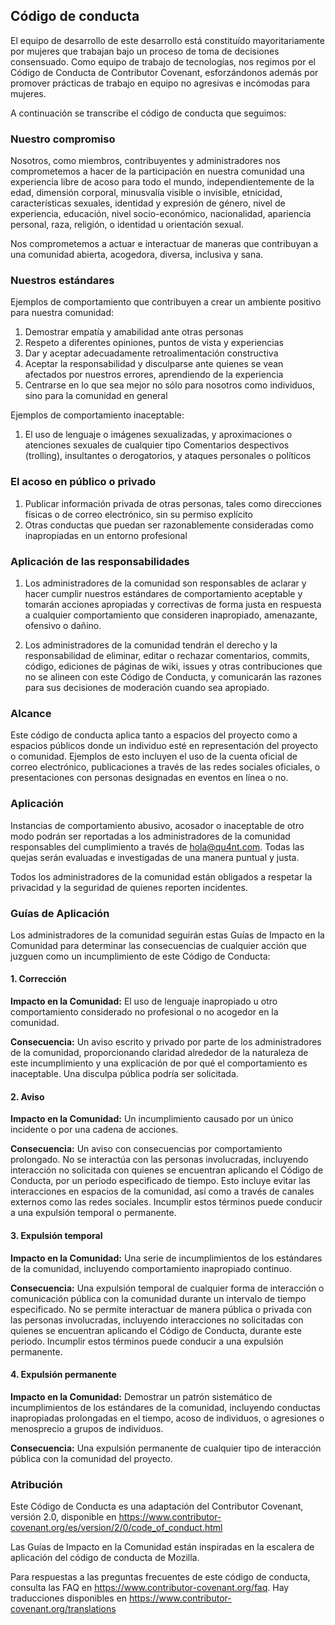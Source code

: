 ## Código de conducta

El equipo de desarrollo de este desarrollo está constituído mayoritariamente por mujeres que trabajan bajo un proceso de toma de decisiones consensuado. Como equipo de trabajo de tecnologías, nos regimos por el Código de Conducta de Contributor Covenant, esforzándonos además por promover prácticas de trabajo en equipo no agresivas e incómodas para mujeres.

A continuación se transcribe el código de conducta que seguimos:

### Nuestro compromiso
Nosotros, como miembros, contribuyentes y administradores nos comprometemos a hacer de la participación en nuestra comunidad una experiencia libre de acoso para todo el mundo, independientemente de la edad, dimensión corporal, minusvalía visible o invisible, etnicidad, características sexuales, identidad y expresión de género, nivel de experiencia, educación, nivel socio-económico, nacionalidad, apariencia personal, raza, religión, o identidad u orientación sexual.

Nos comprometemos a actuar e interactuar de maneras que contribuyan a una comunidad abierta, acogedora, diversa, inclusiva y sana.

### Nuestros estándares
Ejemplos de comportamiento que contribuyen a crear un ambiente positivo para nuestra comunidad:

1. Demostrar empatía y amabilidad ante otras personas
2. Respeto a diferentes opiniones, puntos de vista y experiencias
3. Dar y aceptar adecuadamente retroalimentación constructiva
4. Aceptar la responsabilidad y disculparse ante quienes se vean afectados por nuestros errores, aprendiendo de la experiencia
5. Centrarse en lo que sea mejor no sólo para nosotros como individuos, sino para la comunidad en general

Ejemplos de comportamiento inaceptable:

1. El uso de lenguaje o imágenes sexualizadas, y aproximaciones o atenciones sexuales de cualquier tipo Comentarios despectivos (trolling), insultantes o derogatorios, y ataques personales o políticos

### El acoso en público o privado

1. Publicar información privada de otras personas, tales como direcciones físicas o de correo electrónico, sin su permiso explícito
2. Otras conductas que puedan ser razonablemente consideradas como inapropiadas en un entorno profesional

### Aplicación de las responsabilidades

1. Los administradores de la comunidad son responsables de aclarar y hacer cumplir nuestros estándares de comportamiento aceptable y tomarán acciones apropiadas y correctivas de forma justa en respuesta a cualquier comportamiento que consideren inapropiado, amenazante, ofensivo o dañino.

2. Los administradores de la comunidad tendrán el derecho y la responsabilidad de eliminar, editar o rechazar comentarios, commits, código, ediciones de páginas de wiki, issues y otras contribuciones que no se alineen con este Código de Conducta, y comunicarán las razones para sus decisiones de moderación cuando sea apropiado.

### Alcance
Este código de conducta aplica tanto a espacios del proyecto como a espacios públicos donde un individuo esté en representación del proyecto o comunidad. Ejemplos de esto incluyen el uso de la cuenta oficial de correo electrónico, publicaciones a través de las redes sociales oficiales, o presentaciones con personas designadas en eventos en línea o no.

### Aplicación
Instancias de comportamiento abusivo, acosador o inaceptable de otro modo podrán ser reportadas a los administradores de la comunidad responsables del cumplimiento a través de hola@qu4nt.com. Todas las quejas serán evaluadas e investigadas de una manera puntual y justa.

Todos los administradores de la comunidad están obligados a respetar la privacidad y la seguridad de quienes reporten incidentes.

### Guías de Aplicación
Los administradores de la comunidad seguirán estas Guías de Impacto en la Comunidad para determinar las consecuencias de cualquier acción que juzguen como un incumplimiento de este Código de Conducta:

#### 1. Corrección
**Impacto en la Comunidad:** El uso de lenguaje inapropiado u otro comportamiento considerado no profesional o no acogedor en la comunidad.

**Consecuencia:** Un aviso escrito y privado por parte de los administradores de la comunidad, proporcionando claridad alrededor de la naturaleza de este incumplimiento y una explicación de por qué el comportamiento es inaceptable. Una disculpa pública podría ser solicitada.

#### 2. Aviso
**Impacto en la Comunidad:** Un incumplimiento causado por un único incidente o por una cadena de acciones.

**Consecuencia:** Un aviso con consecuencias por comportamiento prolongado. No se interactúa con las personas involucradas, incluyendo interacción no solicitada con quienes se encuentran aplicando el Código de Conducta, por un periodo especificado de tiempo. Esto incluye evitar las interacciones en espacios de la comunidad, así como a través de canales externos como las redes sociales. Incumplir estos términos puede conducir a una expulsión temporal o permanente.

#### 3. Expulsión temporal
**Impacto en la Comunidad:** Una serie de incumplimientos de los estándares de la comunidad, incluyendo comportamiento inapropiado continuo.

**Consecuencia:** Una expulsión temporal de cualquier forma de interacción o comunicación pública con la comunidad durante un intervalo de tiempo especificado. No se permite interactuar de manera pública o privada con las personas involucradas, incluyendo interacciones no solicitadas con quienes se encuentran aplicando el Código de Conducta, durante este periodo. Incumplir estos términos puede conducir a una expulsión permanente.

#### 4. Expulsión permanente
**Impacto en la Comunidad:** Demostrar un patrón sistemático de incumplimientos de los estándares de la comunidad, incluyendo conductas inapropiadas prolongadas en el tiempo, acoso de individuos, o agresiones o menosprecio a grupos de individuos.

**Consecuencia:** Una expulsión permanente de cualquier tipo de interacción pública con la comunidad del proyecto.

### Atribución
Este Código de Conducta es una adaptación del Contributor Covenant, versión 2.0, disponible en https://www.contributor-covenant.org/es/version/2/0/code_of_conduct.html

Las Guías de Impacto en la Comunidad están inspiradas en la escalera de aplicación del código de conducta de Mozilla.

Para respuestas a las preguntas frecuentes de este código de conducta, consulta las FAQ en https://www.contributor-covenant.org/faq. Hay traducciones disponibles en https://www.contributor-covenant.org/translations
